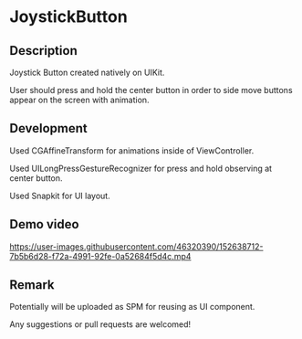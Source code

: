 # JoystickButton

## Description

Joystick Button created natively on UIKit.

User should press and hold the center button in order to side move buttons appear on the screen with animation.


## Development

Used CGAffineTransform for animations inside of ViewController. 

Used UILongPressGestureRecognizer for press and hold observing at center button.

Used Snapkit for UI layout. 

## Demo video


https://user-images.githubusercontent.com/46320390/152638712-7b5b6d28-f72a-4991-92fe-0a52684f5d4c.mp4


## Remark

Potentially will be uploaded as SPM for reusing as UI component. 

Any suggestions or pull requests are welcomed!

